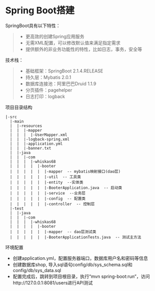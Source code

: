 # Spring Boot搭建

SpringBoot具有以下特性：

> * 更高效的创建Spring应用服务
> * 无需XML配置，可以修改默认值来满足指定需求
> * 提供额外的非业务功能性的特性，比如日志，事务，安全等

技术栈：

> * 基础框架：SpringBoot 2.1.4.RELEASE
> * 持久层：Mybatis 2.0.1
> * 数据库连接池：阿里巴巴Druid 1.1.9
> * 分页插件：pagehelper
> * 日志打印：logback

项目目录结构
```
|-src
  |-main
  |  |-resources
  |  |  |-mapper
  |  |  |  |-UserMapper.xml
  |  |  |-logback-spring.xml
  |  |  |-application.yml
  |  |  |-banner.txt
  |  |-java
  |  |  |-com
  |  |  |  |-whiskas68
  |  |  |  |  |-booter
  |  |  |  |  |  |-mapper  -- mybatis映射接口(dao层)
  |  |  |  |  |  |-util  -- 工具类
  |  |  |  |  |  |-entity  --实体类
  |  |  |  |  |  |-BooterApplication.java  -- 启动类
  |  |  |  |  |  |-service  --业务层
  |  |  |  |  |  |-config  -- 配置类
  |  |  |  |  |  |-controller  -- 控制层
  |-test
  |  |-java
  |  |  |-com
  |  |  |  |-whiskas68
  |  |  |  |  |-booter
  |  |  |  |  |  |-mapper  -- dao层测试类
  |  |  |  |  |  |-BooterApplicationTests.java  -- 测试主方法
```

环境配置
* 创建application.yml，配置服务器端口，数据库用户名和密码等信息
* 创建数据库shop, 导入sql语句config/db/sys_schema.sql和config/db/sys_data.sql
* 配置完成后，跳转到项目根目录，执行“mvn spring-boot:run”，访问http://127.0.0.1:8081/users进行API测试

